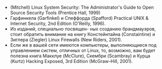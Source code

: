 - (Mitchell) Linux System Security: The Administrator's Guide to Open Source Security Tools
  (Prentice Hall, 1999)
- Гарфинкела (Garfinkel) и Спеффорда (Spafford) Practical
  UNIX & Internet Security, 2nd Edition (O'Reilly, 1996).
- Из изданий, специально посвящен-
  ных созданию брандмауэров, стоит обратить внимание на книгу Констейнтайна (Constaintine) и Зиглера (Ziegler) Linux Firewalls (New Riders, 2001).
- Если же в вашей сети имеются компьютеры, выполняющиеся под управлением систем, отличных от Linux, то, возможно, вам будет полезна книга Макклуе (McClure), Скембри (Scambray) и Курца (Kurtz) Hacking Exposed, 3rd Edition (McGraw-Hill, 2001).